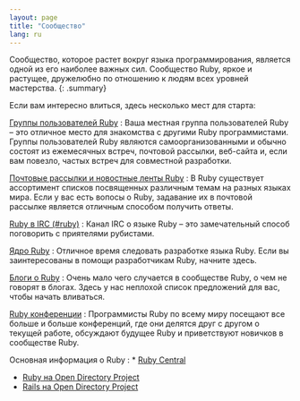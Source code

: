 ```yaml
---
layout: page
title: "Сообщество"
lang: ru
---
```


Сообщество, которое растет вокруг языка программирования, является одной
из его наиболее важных сил. Сообщество Ruby, яркое и растущее,
дружелюбно по отношению к людям всех уровней мастерства.
{: .summary}

Если вам интересно влиться, здесь несколько мест для старта:

[Группы пользователей Ruby](user-groups/)
: Ваша местная группа пользователей Ruby – это отличное место для
  знакомства с другими Ruby программистами. Группы пользователей Ruby
  являются самоорганизованными и обычно состоят из ежемесячных встреч,
  почтовой рассылки, веб-сайта и, если вам повезло, частых встреч для
  совместной разработки.

[Почтовые рассылки и новостные ленты Ruby](mailing-lists/)
: В Ruby существует ассортимент списков посвященных различным темам на
  разных языках мира. Если у вас есть вопосы о Ruby, задавание их в
  почтовой рассылке является отличным способом получить ответы.

[Ruby в IRC (#ruby)](irc://irc.freenode.net/ruby)
: Канал IRC о языке Ruby – это замечательный способ поговорить с
  приятелями рубистами.

[Ядро Ruby](ruby-core/)
: Отличное время следовать разработке языка Ruby.
  Если вы заинтересованы в помощи разработчикам Ruby, начните здесь.

[Блоги о Ruby](weblogs/)
: Очень мало чего случается в сообществе Ruby, о чем не говорят в
  блогах. Здесь у нас неплохой список предложений для вас, чтобы
  начать вливаться.

[Ruby конференции](conferences/)
: Программисты Ruby по всему миру посещают все больше и больше
  конференций, где они делятся друг с другом о текущей работе, обсуждают
  будущее Ruby и приветствуют новичков в сообществе Ruby.

Основная информация о Ruby
: * [Ruby Central][3]
  * [Ruby на Open Directory Project][4]
  * [Rails на Open Directory Project][5]



[3]: http://rubycentral.org/
[4]: http://dmoz.org/Computers/Programming/Languages/Ruby/
[5]: http://dmoz.org/Computers/Programming/Languages/Ruby/Software/Rails/
